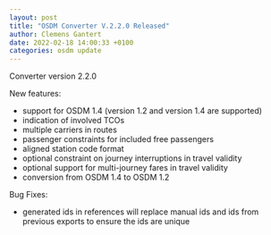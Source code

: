 ```yaml
---
layout: post
title: "OSDM Converter V.2.2.0 Released"
author: Clemens Gantert
date: 2022-02-18 14:00:33 +0100
categories: osdm update
---
```

Converter version 2.2.0

New features:

 - support for OSDM 1.4 (version 1.2 and version 1.4 are supported)
 - indication of involved TCOs
 - multiple carriers in routes
 - passenger constraints for included free passengers
 - aligned station code format
 - optional constraint on journey interruptions in travel validity
 - optional support for multi-journey fares in travel validity
 - conversion from OSDM 1.4 to OSDM 1.2

Bug Fixes:

 - generated ids in references will replace manual ids and ids from previous exports to ensure the ids are unique
